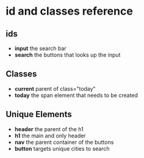 # id and classes reference

## ids
- **input** the search bar
- **search** the buttons that looks up the input

## Classes
- **current** parent of class="today"
- **today** the span element that needs to be created

## Unique Elements
- **header** the parent of the h1
- **h1** the main and only header
- **nav** the parent container of the buttons
- **button** targets unique cities to search